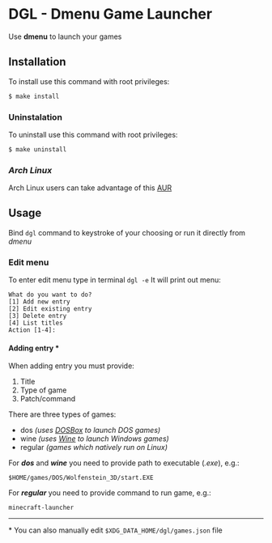 # DGL - Dmenu Game Launcher

Use **dmenu** to launch your games


## Installation
To install use this command with root privileges:
```sh
$ make install
```

### Uninstalation
To uninstall use this command with root privileges:
```sh
$ make uninstall
```

### _Arch Linux_

Arch Linux users can take advantage of this [AUR](https://aur.archlinux.org/packages/dgl/)

## Usage
Bind `dgl` command to keystroke of your choosing or run it directly from _dmenu_

### Edit menu
To enter edit menu type in terminal `dgl -e`
It will print out menu:
```
What do you want to do?
[1] Add new entry
[2] Edit existing entry
[3] Delete entry
[4] List titles
Action [1-4]:
```

#### Adding entry \*

When adding entry you must provide:
1. Title
2. Type of game
3. Patch/command

There are three types of games:
- dos _(uses [DOSBox](https://www.dosbox.com) to launch DOS games)_
- wine _(uses [Wine](https://www.winehq.org) to launch Windows games)_
- regular _(games which natively run on Linux)_

For **_dos_** and **_wine_** you need to provide path to executable (_.exe_), e.g.:
```
$HOME/games/DOS/Wolfenstein_3D/start.EXE
```

For **_regular_** you need to provide command to run game, e.g.:
```
minecraft-launcher
```

---

\* You can also manually edit `$XDG_DATA_HOME/dgl/games.json` file
